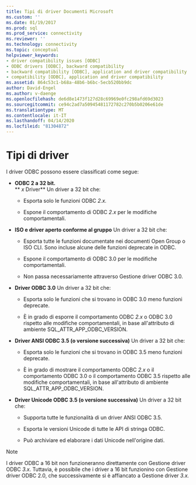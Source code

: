 ```yaml
---
title: Tipi di driver Documenti Microsoft
ms.custom: ''
ms.date: 01/19/2017
ms.prod: sql
ms.prod_service: connectivity
ms.reviewer: ''
ms.technology: connectivity
ms.topic: conceptual
helpviewer_keywords:
- driver compatibility issues [ODBC]
- ODBC drivers [ODBC], backward compatibility
- backward compatibility [ODBC], application and driver compatibility
- compatibility [ODBC], application and driver compatibility
ms.assetid: 864c53c1-b68a-48b6-b6bc-5ecb520bb9dc
author: David-Engel
ms.author: v-daenge
ms.openlocfilehash: de6d8e1473f127d28c69969e0fc298afd69d3023
ms.sourcegitcommit: ce94c2ad7a50945481172782c270b5b0206e61de
ms.translationtype: MT
ms.contentlocale: it-IT
ms.lasthandoff: 04/14/2020
ms.locfileid: "81304872"
---
```

# <a name="types-of-drivers"></a>Tipi di driver
I driver ODBC possono essere classificati come segue:  
  
-   **ODBC 2 a 32 bit.**  
     ** _x_ Driver** Un driver a 32 bit che:  
  
    -   Esporta solo le funzioni ODBC *2.x.*  
  
    -   Espone il comportamento di ODBC *2.x* per le modifiche comportamentali.  
  
-   **ISO e driver aperto conforme al gruppo** Un driver a 32 bit che:  
  
    -   Esporta tutte le funzioni documentate nei documenti Open Group o ISO CLI. Sono incluse alcune delle funzioni deprecate in ODBC.  
  
    -   Espone il comportamento di ODBC 3.0 per le modifiche comportamentali.  
  
    -   Non passa necessariamente attraverso Gestione driver ODBC 3.0.  
  
-   **Driver ODBC 3.0** Un driver a 32 bit che:  
  
    -   Esporta solo le funzioni che si trovano in ODBC 3.0 meno funzioni deprecate.  
  
    -   È in grado di esporre il comportamento ODBC *2.x* o ODBC 3.0 rispetto alle modifiche comportamentali, in base all'attributo di ambiente SQL_ATTR_APP_ODBC_VERSION.  
  
-   **Driver ANSI ODBC 3.5 (o versione successiva)** Un driver a 32 bit che:  
  
    -   Esporta solo le funzioni che si trovano in ODBC 3.5 meno funzioni deprecate.  
  
    -   È in grado di mostrare il comportamento ODBC *2.x* o il comportamento ODBC 3.0 o il comportamento ODBC 3.5 rispetto alle modifiche comportamentali, in base all'attributo di ambiente SQL_ATTR_APP_ODBC_VERSION.  
  
-   **Driver Unicode ODBC 3.5 (o versione successiva)** Un driver a 32 bit che:  
  
    -   Supporta tutte le funzionalità di un driver ANSI ODBC 3.5.  
  
    -   Esporta le versioni Unicode di tutte le API di stringa ODBC.  
  
    -   Può archiviare ed elaborare i dati Unicode nell'origine dati.  
  
> [!NOTE]  
>  I driver ODBC a 16 bit non funzioneranno direttamente con Gestione driver ODBC *3.x.* Tuttavia, è possibile che i driver a 16 bit funzionino con Gestione driver ODBC 2.0, che successivamente si è affiancato a Gestione driver *3.x.*
